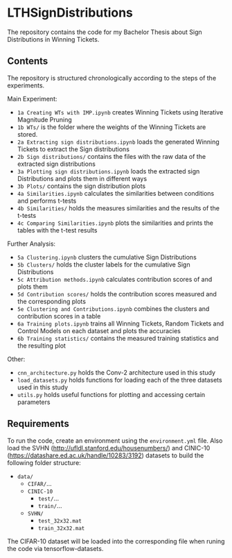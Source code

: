 # LTHSignDistributions
The repository contains the code for my Bachelor Thesis about Sign Distributions in Winning Tickets.

## Contents

The repository is structured chronologically according to the steps of the experiments.

Main Experiment:  
- `1a Creating WTs with IMP.ipynb` creates Winning Tickets using Iterative Magnitude Pruning
- `1b WTs/` is the folder where the weights of the Winning Tickets are stored.
- `2a Extracting sign distributions.ipynb` loads the generated Winning Tickets to extract the Sign distributions
- `2b Sign distributions/` contains the files with the raw data of the extracted sign distributions
- `3a Plotting sign distributions.ipynb` loads the extracted sign Distributions and plots them in different ways
- `3b Plots/` contains the sign distribution plots
- `4a Similarities.ipynb` calculates the similarities between conditions and performs t-tests
- `4b Similarities/` holds the measures similarities and the results of the t-tests
- `4c Comparing Similarities.ipynb` plots the similarities and prints the tables with the t-test results

Further Analysis:
- `5a Clustering.ipynb` clusters the cumulative Sign Distributions
- `5b Clusters/` holds the cluster labels for the cumulative Sign Distributions
- `5c Attribution methods.ipynb` calculates contribution scores of and plots them
- `5d Contribution scores/` holds the contribution scores measured and the corresponding plots
- `5e Clustering and Contributions.ipynb` combines the clusters and contribution scores in a table
- `6a Training plots.ipynb` trains all Winning Tickets, Random Tickets and Control Models on each dataset and plots the accuracies
- `6b Training statistics/` contains the measured training statistics and the resulting plot

Other:
- `cnn_architecture.py` holds the Conv-2 architecture used in this study
- `load_datasets.py` holds functions for loading each of the three datasets used in this study
- `utils.py` holds useful functions for plotting and accessing certain parameters

## Requirements

To run the code, create an environment using the `environment.yml` file. Also load the SVHN (http://ufldl.stanford.edu/housenumbers/) and CINIC-10 (https://datashare.ed.ac.uk/handle/10283/3192) datasets to build the following folder structure:

- `data/`
  - `CIFAR/`...
  - `CINIC-10`
    - `test/`...
    - `train/`...
  - `SVHN/`
    - `test_32x32.mat`
    - `train_32x32.mat`
   
The CIFAR-10 dataset will be loaded into the corresponding file when runing the code via tensorflow-datasets.
